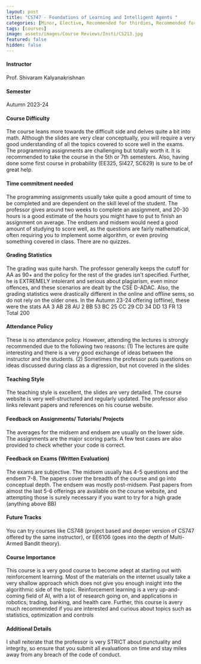 ```yaml
---
layout: post
title: "CS747 - Foundations of Learning and Intelligent Agents "
categories: [Minor, Elective, Recommended for thirdies, Recommended for fourthies, Robotics and Control, Reinforcement Learning, Machine Learning and AI]
tags: [courses]
image: assets/images/Course Reviews/Insti/CS213.jpg
featured: false
hidden: false
---
```


#### Instructor
Prof. Shivaram Kalyanakrishnan

#### Semester
Autumn 2023-24

#### Course Difficulty
The course leans more towards the difficult side and delves quite a bit into math. Although the slides are very clear conceptually, you will require a very good understanding of all the topics covered to score well in the exams. The programming assignments are challenging but totally worth it. It is recommended to take the course in the 5th or 7th semesters. Also, having done some first course in probability (EE325, SI427, SC629) is sure to be of great help. 

#### Time commitment needed
The programming assignments usually take quite a good amount of time to be completed and are dependent on the skill level of the student. The professor gives around two weeks to complete an assignment, and 20-30 hours is a good estimate of the hours you might have to put to finish an assignment on average. The endsem and midsem would need a good amount of studying to score well, as the questions are fairly mathematical, often requiring you to implement some algorithm, or even proving something covered in class. There are no quizzes. 

#### Grading Statistics
The grading was quite harsh. The professor generally keeps the cutoff for AA as 90+ and the policy for the rest of the grades isn't specified. Further, he is EXTREMELY intolerant and serious about plagiarism, even minor offences, and these scenarios are dealt by the CSE D-ADAC. Also, the grading statistics were drastically different in the online and offline sems, so do not rely on the older ones. In the Autumn 23-24 offering (offline), these were the stats
AA	3
AB	28
AU	2
BB	53
BC	25
CC	29
CD	34
DD	13
FR	13
Total 200


#### Attendance Policy
These is no attendance policy. However, attending the lectures is strongly recommended due to the following two reasons: (1) The lectures are quite interesting and there is a very good exchange of ideas between the instructor and the students. (2) Sometimes the professor puts questions on ideas discussed during class as a digression, but not covered in the slides 

#### Teaching Style
The teaching style is excellent, the slides are very detailed. The course website is very well-structured and regularly updated. The professor also links relevant papers and references on his course website. 

#### Feedback on Assignments/ Tutorials/ Projects
The averages for the midsem and endsem are usually on the lower side. The assignments are the major scoring parts. A few test cases are also provided to check whether your code is correct. 

#### Feedback on Exams (Written Evaluation)
The exams are subjective. The midsem usually has 4-5 questions and the endsem 7-8. The papers cover the breadth of the course and go into conceptual depth. The endsem was mostly post-midsem. Past papers from almost the last 5-6 offerings are available on the course website, and attempting those is surely necessary if you want to try for a high grade (anything above BB) 

#### Future Tracks
You can try courses like CS748 (project based and deeper version of CS747 offered by the same instructor), or EE6106 (goes into the depth of Multi-Armed Bandit theory). 

#### Course Importance
This course is a very good course to become adept at starting out with reinforcement learning. Most of the materials on the internet usually take a very shallow approach which does not give you enough insight into the algorithmic side of the topic. Reinforcement learning is a very up-and-coming field of AI, with a lot of research going on, and applications in robotics, trading, banking, and health care. Further, this course is avery much recommended if you are interested and curious about topics such as statistics, optimization and controls

#### Additional Details
I shall reiterate that the professor is very STRICT about punctuality and integrity, so ensure that you submit all evaluations on time and stay miles away from any breach of the code of conduct. 

